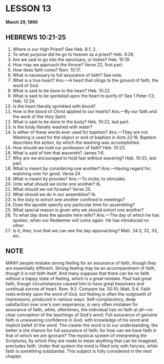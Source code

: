 # LESSON 13
**March 29, 1890**

## HEBREWS 10:21-25

1. Where is our High Priest? See Heb. 8:1, 2.
2. To what purpose did he go to heaven as a priest? Heb. 9:26.
3. Are we said to go into the sanctuary, or holies? Heb. 10:19.
4. How may we approach the throne? Verse 22, first part.
5. How does faith come? Rom. 10:17.
6. What is necessary to full assurance of faith? See note.
7. What is a true heart? Ans.—A heart that clings to the ground of faith, the word of God.
8. What is said to be done to the heart? Heb. 10:22.
9. What is said to be sprinkled upon the heart to purify it? See 1 Peter 1:2; Heb. 12:24.
10. Is the heart literally sprinkled with blood?
11. How is the blood of Christ applied to our hearts? Ans.—By our faith and the work of the Holy Spirit.
12. What is said to be done to the body? Heb. 10:22, last part.
13. Is the body literally washed with water?
14. Is either of these words ever used for baptism? Ans.—They are not. Washing is used for the object or end of baptism in Acts 22:16. Baptism describes the action, by which the washing was accomplished.
15. How should we hold our profession of faith? Heb. 10:23.
16. What is said of him that wavereth? James 1:6.
17. Why are we encouraged to hold fast without wavering? Heb. 10:23, last part.
18. What is meant by considering one another? Ans.—Having regard for; watching over for good. Verse 24.
19. What is meant by provoke? Ans.—To incite; to stimulate.
20. Unto what should we incite one another? Ib.
21. What should we not forsake? Verse 25.
22. What should we do in our assemblies? Ib.
23. Is the duty to exhort one another confined to meetings?
24. Does the apostle specify any particular time for assembling?
25. What special reason is given why we should exhort one another?
26. To what day does the apostle here refer? Ans.—The day of which he has spoken, when our Redeemer will come again. He has introduced no other.
27. Is it, then, true that we can see the day approaching? Matt. 24:3, 32, 33, etc.

## NOTE

MANY people mistake strong feeling for an assurance of faith, though they are essentially different. Strong feeling may be an accompaniment of faith, though it is not faith itself. And many suppose that there can be no faith without a happy state of feeling, which is a great mistake. Paul had great faith, though circumstances caused him to have great heaviness and continual sorrow of heart. Rom. 9:2. Compare Isa. 50:10; Matt. 5:4. Faith rests entirely upon the word of God, but feeling is often the outgrowth of impressions, produced in various ways. Self-complacency, deep satisfaction over one's own experience, is very often mistaken for assurance of faith, while, oftentimes, the individual has no faith at all—no clear conception of the teachings of God's word. Full assurance of genuine faith is unwavering confidence in God, with knowledge of his word and implicit belief of the word. The clearer the word is to our understanding, the better is the chance for full assurance of faith; for how can we have faith in that of which we are ignorant? The mystical system of interpreting the Scriptures, by which they are made to mean anything that can be imagined, precludes faith. Under that system the mind is filled only with fancies, while faith is something substantial. This subject is fully considered in the next chapter.